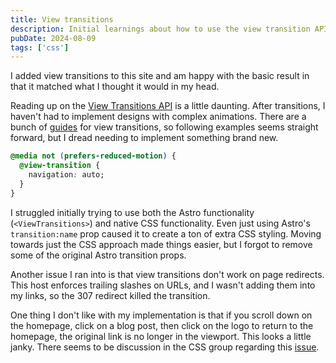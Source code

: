 ```yaml
---
title: View transitions
description: Initial learnings about how to use the view transition API
pubDate: 2024-08-09
tags: ['css']
---
```


I added view transitions to this site and am happy with the basic result in that it matched what I thought it would in my head.

Reading up on the [View Transitions API](https://developer.mozilla.org/en-US/docs/Web/API/View_Transitions_API) is a little daunting. After transitions, I haven't had to implement designs with complex animations. There are a bunch of [guides](https://www.smashingmagazine.com/2023/12/view-transitions-api-ui-animations-part1/) for view transitions, so following examples seems straight forward, but I dread needing to implement something brand new.

```css
@media not (prefers-reduced-motion) {
  @view-transition {
    navigation: auto;
  }
}
```

I struggled initially trying to use both the Astro functionality (`<ViewTransitions>`) and native CSS functionality. Even just using Astro's `transition:name` prop caused it to create a ton of extra CSS styling. Moving towards just the CSS approach made things easier, but I forgot to remove some of the original Astro transition props.

Another issue I ran into is that view transitions don't work on page redirects. This host enforces trailing slashes on URLs, and I wasn't adding them into my links, so the 307 redirect killed the transition.

One thing I don't like with my implementation is that if you scroll down on the homepage, click on a blog post, then click on the logo to return to the homepage, the original link is no longer in the viewport. This looks a little janky. There seems to be discussion in the CSS group regarding this [issue](https://github.com/w3c/csswg-drafts/issues/8282).
